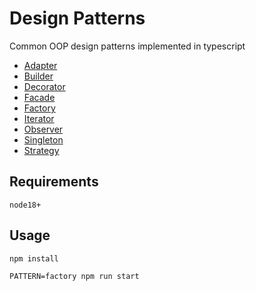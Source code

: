# Design Patterns

Common OOP design patterns implemented in typescript

- [Adapter](https://en.wikipedia.org/wiki/Adapter_pattern)
- [Builder](https://en.wikipedia.org/wiki/Builder_pattern)
- [Decorator](https://en.wikipedia.org/wiki/Decorator_pattern)
- [Facade](https://en.wikipedia.org/wiki/Facade_pattern)
- [Factory](https://en.wikipedia.org/wiki/Factory_pattern)
- [Iterator](https://en.wikipedia.org/wiki/Iterator_pattern)
- [Observer](https://en.wikipedia.org/wiki/Observer_pattern)
- [Singleton](https://en.wikipedia.org/wiki/Singleton_pattern)
- [Strategy](https://en.wikipedia.org/wiki/Strategy_pattern)

## Requirements

```node18+```

## Usage

```npm install```

```PATTERN=factory npm run start```